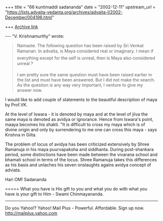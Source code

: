 +++
title = "66 kuntimaddi sadananda"
date = "2002-12-11"
upstream_url = "https://lists.advaita-vedanta.org/archives/advaita-l/2002-December/004198.html"

+++
[Archive link](https://lists.advaita-vedanta.org/archives/advaita-l/2002-December/004198.html)

--- "V. Krishnamurthy" <profvk at YAHOO.COM> wrote:
> Namaste.
> The following question has been raised by Sri Venkat Ramanan.
> In advaita, is Maya considered real or imaginary. I mean if
> everything
> except for the self is unreal, then is Maya also considered unreal ?
>
> I am pretty sure the same question must have been raised earlier in
> the
> list and must have been answered. But I did not make the search. As
> the
> question is any way very important, I venture to give my answer now.

I would like to add couple of statements to the beautiful description of
maya by Prof.VK.

At the level of Iswara - it is denoted by maya  and at the level of
jiiva the same maya is denoted as avidya or ignorance.  Hence from
Iswara's point, maaya becomes his shakti.  "It is difficult to cross my
maya which is of divine origin and only by surrendering to me one can
cross this maya - says Krishna in Giita.

The problem of locus of avidya has been criticized extensively by Shree
Ramanuja in his maya puurvapaksha and siddhanta.  During post-shankara
period, some distinctions have been made between the vivarana school and
bhamati school in terms of the locus.  Shree Ramanuja takes this
differences as his basis and unlaches his seven onslaughts agains avidya
concept of adviata.

Hari OM!
Sadananda






=====
What you have is His gift to you and what you do with what you have is your gift to Him - Swami Chinmayananda.

__________________________________________________
Do you Yahoo!?
Yahoo! Mail Plus - Powerful. Affordable. Sign up now.
http://mailplus.yahoo.com


